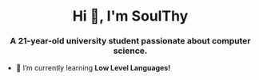 <h1 align="center">Hi 👋, I'm SoulThy</h1>
<h3 align="center">A 21-year-old university student passionate about computer science.</h3>

- 🌱 I’m currently learning **Low Level Languages!**
